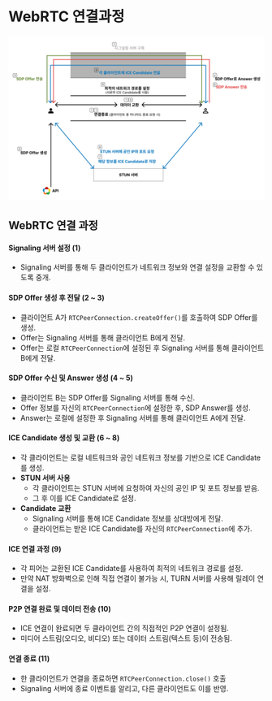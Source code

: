 # WebRTC 연결과정

![webrtc.png](image/WebRTC.png)

## WebRTC 연결 과정

#### Signaling 서버 설정 (1)

- Signaling 서버를 통해 두 클라이언트가 네트워크 정보와 연결 설정을 교환할 수 있도록 중개.

#### SDP Offer 생성 후 전달 (2 ~ 3)

- 클라이언트 A가 `RTCPeerConnection.createOffer()`를 호출하여 SDP Offer를 생성.
- Offer는 Signaling 서버를 통해 클라이언트 B에게 전달.
- Offer는 로컬 `RTCPeerConnection`에 설정된 후 Signaling 서버를 통해 클라이언트 B에게 전달.

#### SDP Offer 수신 및 Answer 생성 (4 ~ 5)

- 클라이언트 B는 SDP Offer를 Signaling 서버를 통해 수신.
- Offer 정보를 자신의 `RTCPeerConnection`에 설정한 후, SDP Answer를 생성.
- Answer는 로컬에 설정한 후 Signaling 서버를 통해 클라이언트 A에게 전달.

#### ICE Candidate 생성 및 교환 (6 ~ 8)

- 각 클라이언트는 로컬 네트워크와 공인 네트워크 정보를 기반으로 ICE Candidate를 생성.
- **STUN 서버 사용**
  - 각 클라이언트는 STUN 서버에 요청하여 자신의 공인 IP 및 포트 정보를 받음.
  - 그 후 이를 ICE Candidate로 설정.
- **Candidate 교환**
  - Signaling 서버를 통해 ICE Candidate 정보를 상대방에게 전달.
  - 클라이언트는 받은 ICE Candidate를 자신의 `RTCPeerConnection`에 추가.

#### ICE 연결 과정 (9)

- 각 피어는 교환된 ICE Candidate를 사용하여 최적의 네트워크 경로를 설정.
- 만약 NAT 방화벽으로 인해 직접 연결이 불가능 시, TURN 서버를 사용해 릴레이 연결을 설정.

#### P2P 연결 완료 및 데이터 전송 (10)

- ICE 연결이 완료되면 두 클라이언트 간의 직접적인 P2P 연결이 설정됨.
- 미디어 스트림(오디오, 비디오) 또는 데이터 스트림(텍스트 등)이 전송됨.

#### 연결 종료 (11)

- 한 클라이언트가 연결을 종료하면 `RTCPeerConnection.close()` 호출
- Signaling 서버에 종료 이벤트를 알리고, 다른 클라이언트도 이를 반영.
